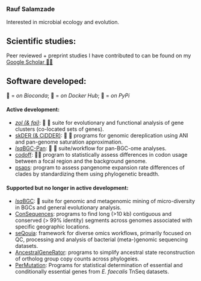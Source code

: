 ### Rauf Salamzade 
Interested in microbial ecology and evolution. 

## Scientific studies:

Peer reviewed + preprint studies I have contributed to can be found on my [Google Scholar 👨‍🎓](https://scholar.google.com/citations?hl=en&user=OBPpZq4AAAAJ&view_op=list_works&sortby=pubdate)

## Software developed:

:snake: = *on Bioconda*; :whale2: = *on Docker Hub*; :pie: = *on PyPi*

#### Active development:

* [*zol (& fai)*](https://github.com/Kalan-Lab/zol): :snake: :whale2: suite for evolutionary and functional analysis of gene clusters (co-located sets of genes).
* [skDER (& CiDDER)](https://github.com/raufs/skDER): :snake: :whale2: programs for genomic dereplication using ANI and pan-genome saturation approximation.
* [*lsa*BGC-Pan](https://github.com/Kalan-Lab/lsaBGC-Pan): :snake: :whale2: suite/workflow for pan-BGC-ome analyses.
* [codoff](https://github.com/Kalan-Lab/codoff): :snake::pie:   program to statistically assess differences in codon usage between a focal region and the background genome.
* [psaps](https://github.com/raufs/psaps/tree/main): program to assess pangenome expansion rate differences of clades by standardizing them using phylogenetic breadth.
  
#### Supported but no longer in active development:

* [*lsa*BGC](https://github.com/Kalan-Lab/lsaBGC): :whale2: suite for genomic and metagenomic mining of micro-diversity in BGCs and general evolutionary analysis.
* [ConSequences](https://github.com/broadinstitute/ConSequences): programs to find long (>10 kb) contiguous and conserved (> 99% identity) segments across genomes associated with specific geographic locations.
* [seQouia](https://github.com/broadinstitute/sequoia): framework for diverse omics workflows, primarily focused on QC, processing and analysis of bacterial (meta-)genomic sequencing datasets. 
* [AncestralGeneRator](https://github.com/broadinstitute/ancestralgenerator): programs to simplify ancestral state reconstruction of ortholog group copy counts across phylogeies. 
* [PerMutation](https://github.com/broadinstitute/permutation): Programs for statistical determination of essential and conditionally essential genes from *E. faecalis* TnSeq datasets.
